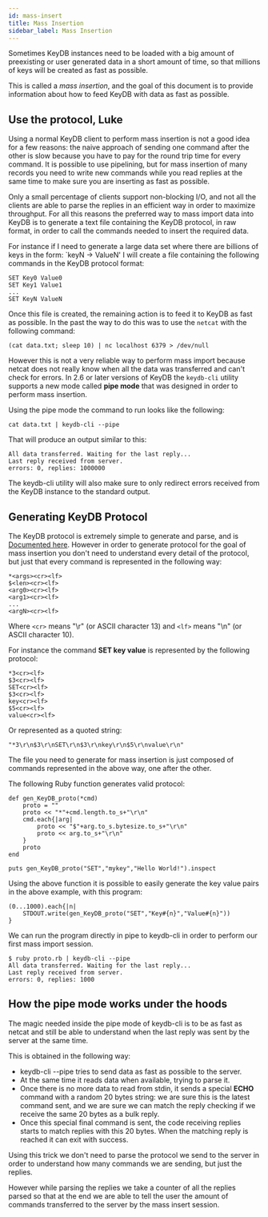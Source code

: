 ```yaml
---
id: mass-insert
title: Mass Insertion
sidebar_label: Mass Insertion
---
```



Sometimes KeyDB instances need to be loaded with a big amount of preexisting
or user generated data in a short amount of time, so that millions of keys
will be created as fast as possible.

This is called a *mass insertion*, and the goal of this document is to
provide information about how to feed KeyDB with data as fast as possible.

Use the protocol, Luke
----------------------

Using a normal KeyDB client to perform mass insertion is not a good idea
for a few reasons: the naive approach of sending one command after the other
is slow because you have to pay for the round trip time for every command.
It is possible to use pipelining, but for mass insertion of many records
you need to write new commands while you read replies at the same time to
make sure you are inserting as fast as possible.

Only a small percentage of clients support non-blocking I/O, and not all the
clients are able to parse the replies in an efficient way in order to maximize
throughput. For all this reasons the preferred way to mass import data into
KeyDB is to generate a text file containing the KeyDB protocol, in raw format,
in order to call the commands needed to insert the required data.

For instance if I need to generate a large data set where there are billions
of keys in the form: `keyN -> ValueN' I will create a file containing the
following commands in the KeyDB protocol format:

    SET Key0 Value0
    SET Key1 Value1
    ...
    SET KeyN ValueN

Once this file is created, the remaining action is to feed it to KeyDB
as fast as possible. In the past the way to do this was to use the
`netcat` with the following command:

    (cat data.txt; sleep 10) | nc localhost 6379 > /dev/null

However this is not a very reliable way to perform mass import because netcat
does not really know when all the data was transferred and can't check for
errors. In 2.6 or later versions of KeyDB the `keydb-cli` utility
supports a new mode called **pipe mode** that was designed in order to perform
mass insertion.

Using the pipe mode the command to run looks like the following:

    cat data.txt | keydb-cli --pipe

That will produce an output similar to this:

    All data transferred. Waiting for the last reply...
    Last reply received from server.
    errors: 0, replies: 1000000

The keydb-cli utility will also make sure to only redirect errors received
from the KeyDB instance to the standard output.

Generating KeyDB Protocol
-------------------------

The KeyDB protocol is extremely simple to generate and parse, and is
[Documented here](/topics/protocol). However in order to generate protocol for
the goal of mass insertion you don't need to understand every detail of the
protocol, but just that every command is represented in the following way:

    *<args><cr><lf>
    $<len><cr><lf>
    <arg0><cr><lf>
    <arg1><cr><lf>
    ...
    <argN><cr><lf>

Where `<cr>` means "\r" (or ASCII character 13) and `<lf>` means "\n" (or ASCII character 10).

For instance the command **SET key value** is represented by the following protocol:

    *3<cr><lf>
    $3<cr><lf>
    SET<cr><lf>
    $3<cr><lf>
    key<cr><lf>
    $5<cr><lf>
    value<cr><lf>

Or represented as a quoted string:

    "*3\r\n$3\r\nSET\r\n$3\r\nkey\r\n$5\r\nvalue\r\n"

The file you need to generate for mass insertion is just composed of commands
represented in the above way, one after the other.

The following Ruby function generates valid protocol:

    def gen_KeyDB_proto(*cmd)
        proto = ""
        proto << "*"+cmd.length.to_s+"\r\n"
        cmd.each{|arg|
            proto << "$"+arg.to_s.bytesize.to_s+"\r\n"
            proto << arg.to_s+"\r\n"
        }
        proto
    end

    puts gen_KeyDB_proto("SET","mykey","Hello World!").inspect

Using the above function it is possible to easily generate the key value pairs
in the above example, with this program:

    (0...1000).each{|n|
        STDOUT.write(gen_KeyDB_proto("SET","Key#{n}","Value#{n}"))
    }

We can run the program directly in pipe to keydb-cli in order to perform our
first mass import session.

    $ ruby proto.rb | keydb-cli --pipe
    All data transferred. Waiting for the last reply...
    Last reply received from server.
    errors: 0, replies: 1000

How the pipe mode works under the hoods
---------------------------------------

The magic needed inside the pipe mode of keydb-cli is to be as fast as netcat
and still be able to understand when the last reply was sent by the server
at the same time.

This is obtained in the following way:

+ keydb-cli --pipe tries to send data as fast as possible to the server.
+ At the same time it reads data when available, trying to parse it.
+ Once there is no more data to read from stdin, it sends a special **ECHO** command with a random 20 bytes string: we are sure this is the latest command sent, and we are sure we can match the reply checking if we receive the same 20 bytes as a bulk reply.
+ Once this special final command is sent, the code receiving replies starts to match replies with this 20 bytes. When the matching reply is reached it can exit with success.

Using this trick we don't need to parse the protocol we send to the server in order to understand how many commands we are sending, but just the replies.

However while parsing the replies we take a counter of all the replies parsed so that at the end we are able to tell the user the amount of commands transferred to the server by the mass insert session.

